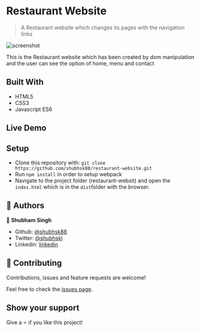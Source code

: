 # Restaurant Website

> A Restaurant website which changes its pages with the navigation links

![screenshot](https://prnt.sc/tdnq86)

This is the Restaurant website which has been created by dom manipulation and the user can see the option of home, menu and contact

## Built With

- HTML5
- CSS3
- Javascript ES6

## Live Demo

[](https://rawcdn.githack.com/shubhsk88/restaurant-website/c8e7de3de57fa0b8f4a788a67de215c853204bf1/dist/index.html)

## Setup

- Clone this repository with: `git clone https://github.com/shubhsk88/restaurant-website.git`
- Run `npm install` in order to setup webpack
- Navigate to the project folder (restaurant-websit) and open the `index.html` which is in the `dist`folder with the browser.

## 👤 Authors

👤 **Shubham Singh**

- Github: [@shubhsk88](https://github.com/shubhsk88)
- Twitter: [@shubhski](twitter.com/shubski)
- Linkedin: [linkedin](https://www.linkedin.com/in/shubhski/)

## 🤝 Contributing

Contributions, issues and feature requests are welcome!

Feel free to check the [issues page](https://github.com/shubhsk88/restaurant-website/issues).

## Show your support

Give a ⭐️ if you like this project!
